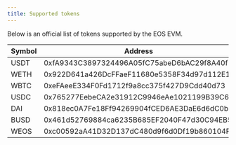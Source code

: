 ```yaml
---
title: Supported tokens
---
```


Below is an official list of tokens supported by the EOS EVM.

| Symbol    | Address                                                                |
|-----------|------------------------------------------------------------------------|
| USDT | 0xfA9343C3897324496A05fC75abeD6bAC29f8A40f |
| WETH | 0x922D641a426DcFFaeF11680e5358F34d97d112E1 |
| WBTC | 0xeFAeeE334F0Fd1712f9a8cc375f427D9Cdd40d73 |
| USDC | 0x765277EebeCA2e31912C9946eAe1021199B39C61 |
| DAI | 0x818ec0A7Fe18Ff94269904fCED6AE3DaE6d6dC0b |
| BUSD | 0x461d52769884ca6235B685EF2040F47d30C94EB5 |
| WEOS | 0xc00592aA41D32D137dC480d9f6d0Df19b860104F |

